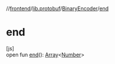 //[frontend](../../../index.md)/[lib.protobuf](../index.md)/[BinaryEncoder](index.md)/[end](end.md)

# end

[js]\
open fun [end](end.md)(): [Array](https://kotlinlang.org/api/latest/jvm/stdlib/kotlin/-array/index.html)&lt;[Number](https://kotlinlang.org/api/latest/jvm/stdlib/kotlin/-number/index.html)&gt;
